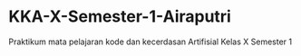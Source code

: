 # KKA-X-Semester-1-Airaputri
Praktikum mata pelajaran kode dan kecerdasan Artifisial Kelas X Semester 1
